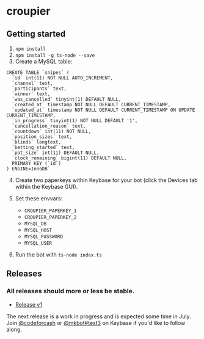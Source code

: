 # croupier

## Getting started

1. `npm install`
2. `npm install -g ts-node --save`
3. Create a MySQL table:
```
CREATE TABLE `snipes` (
  `id` int(11) NOT NULL AUTO_INCREMENT,
  `channel` text,
  `participants` text,
  `winner` text,
  `was_cancelled` tinyint(1) DEFAULT NULL,
  `created_at` timestamp NOT NULL DEFAULT CURRENT_TIMESTAMP,
  `updated_at` timestamp NOT NULL DEFAULT CURRENT_TIMESTAMP ON UPDATE CURRENT_TIMESTAMP,
  `in_progress` tinyint(1) NOT NULL DEFAULT '1',
  `cancellation_reason` text,
  `countdown` int(11) NOT NULL,
  `position_sizes` text,
  `blinds` longtext,
  `betting_started` text,
  `pot_size` int(11) DEFAULT NULL,
  `clock_remaining` bigint(11) DEFAULT NULL,
  PRIMARY KEY (`id`)
) ENGINE=InnoDB`
```
4. Create two paperkeys within Keybase for your bot (click the Devices tab within the Keybase GUI).
5. Set these envvars:

    * `CROUPIER_PAPERKEY_1`
    * `CROUPIER_PAPERKEY_2`
    * `MYSQL_DB`
    * `MYSQL_HOST`
    * `MYSQL_PASSWORD`
    * `MYSQL_USER`
6. Run the bot with `ts-node index.ts`


## Releases
### All releases should more or less be stable.

* [Release v1](https://blog.codefor.cash/2019/07/01/finding-alice-and-bob-in-wonderland-a-writeup-of-croupier-the-keybase-bot/)

The next release is a work in progress and is expected some time in July.  Join [@codeforcash](https://keybase.io/team/codeforcash) or [@mkbot#test3](https://keybase.io/team/mkbot#test3) on Keybase if you'd like to follow along.
